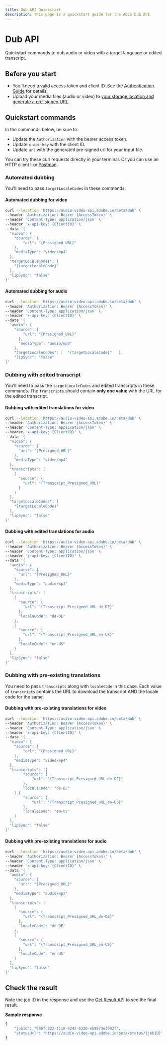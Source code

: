 ```yaml
---
title: Dub API Quickstart
description: This page is a quickstart guide for the ADLS Dub API.
---
```

# Dub API

Quickstart commands to dub audio or video with a target language or edited transcript.

## Before you start

- You'll need a valid access token and client ID. See the [Authentication Guide](../getting_started/index.md) for details.
- Upload your media files (audio or video) to [your storage location and generate a pre-signed URL](../getting_started/storage_solutions/index.md).

## Quickstart commands

In the commands below, be sure to:

- Update the `Authorization` with the bearer access token.
- Update `x-api-key` with the client ID.
- Update `url` with the generated pre-signed url for your input file.

You can try these curl requests directly in your terminal. Or you can use an HTTP client like [Postman](https://www.postman.com/).

### Automated dubbing

You'll need to pass `targetLocaleCodes` in these commands.

#### Automated dubbing for video

```bash
curl --location 'https://audio-video-api.adobe.io/beta/dub' \
--header 'Authorization: Bearer {AccessToken}' \
--header 'Content-Type: application/json' \
--header 'x-api-key: {ClientID}' \
--data '{
  "video": {
    "source": {
        "url": "{Presigned_URL}"
    },
    "mediaType": "video/mp4"
  },
  "targetLocaleCodes": [
    "{targetLocaleCode}"
  ],
  "lipSync": "false"
}'
 ```

#### Automated dubbing for audio

```bash
curl --location 'https://audio-video-api.adobe.io/beta/dub' \
--header 'Authorization: Bearer {AccessToken}' \
--header 'Content-Type: application/json' \
--header 'x-api-key: {ClientID}' \
--data '{
  "audio": {
    "source": {
        "url": "{Presigned_URL}"
      },
      "mediaType": "audio/mp3"
    },
    "targetLocaleCodes": [  "{targetLocaleCode}"   ],
    "lipSync": "false"
}'
```

### Dubbing with edited transcript

You'll need to pass the `targetLocaleCodes` and edited transcripts in these commands. The `transcripts` should contain **only one value** with the URL for the edited transcript.

#### Dubbing with edited translations for video

```bash
curl --location 'https://audio-video-api.adobe.io/beta/dub' \
--header 'Authorization: Bearer {AccessToken}' \
--header 'Content-Type: application/json' \
--header 'x-api-key: {ClientID}' \
--data '{
  "video": {
    "source": {
      "url": "{Presigned_URL}"
    },
    "mediaType": "video/mp4"
  },
  "transcripts": [
    {
      "source": {
        "url": "{Transcript_Presigned_URL}"
      }
    }
  ],
  "targetLocaleCodes": [
    "{targetLocaleCode}"
  ],
  "lipSync": "false"
}'
```

#### Dubbing with edited translations for audio

```bash
curl --location 'https://audio-video-api.adobe.io/beta/dub' \
--header 'Authorization: Bearer {AccessToken}' \
--header 'Content-Type: application/json' \
--header 'x-api-key: {ClientID}' \
--data '{
  "audio": {
    "source": {
      "url": "{Presigned_URL}"
    },
    "mediaType": "audio/mp3"
  },
  "transcripts": [
    {
      "source": {
        "url": "{Transcript_Presigned_URL_de-DE}"
      },
      "localeCode": "de-DE"
    },
    {
      "source": {
        "url": "{Transcript_Presigned_URL_en-US}"
      },
      "localeCode": "en-US"
    }
  ],
  "lipSync": "false"
}'
```

### Dubbing with pre-existing translations

You need to pass `transcripts` along with `localeCode` in this case. Each value of `transcripts` contains the URL to download the transcript AND the locale code for the same.

#### Dubbing with pre-existing translations for video

```bash
curl --location 'https://audio-video-api.adobe.io/beta/dub' \
--header 'Authorization: Bearer {AccessToken}' \
--header 'Content-Type: application/json' \
--header 'x-api-key: {ClientID}' \
--data '{
  "video": {
    "source": {
        "url": "{Presigned_URL}"
    },
    "mediaType": "video/mp4"
  },
  "transcripts": [{
        "source": {
            "url": "{Transcript_Presigned_URL_de-DE}"
        },
        "localeCode": "de-DE"
    },{
        "source": {
            "url": "{Transcript_Presigned_URL_en-US}"
        },
        "localeCode": "en-US"
    }
  ],
  "lipSync": "false"
}'
```

#### Dubbing with pre-existing translations for audio

```bash
curl --location 'https://audio-video-api.adobe.io/beta/dub' \
--header 'Authorization: Bearer {AccessToken}' \
--header 'Content-Type: application/json' \
--header 'x-api-key: {ClientID}' \
--data '{
  "audio": {
    "source": {
      "url": "{Presigned_URL}"
    },
    "mediaType": "audio/mp3"
  },
  "transcripts": [
    {
      "source": {
        "url": "{Transcript_Presigned_URL_de-DE}"
      },
      "localeCode": "de-DE"
    },
    {
      "source": {
        "url": "{Transcript_Presigned_URL_en-US}"
      },
      "localeCode": "en-US"
    }
  ],
  "lipSync": "false"
}'
```

## Check the result

Note the job ID in the response and use the [Get Result API](get_result_quickstart.md) to see the final result.

**Sample response**

```bash
{
    "jobId": "986fc222-1118-4242-b326-eb9873e3982f",
    "statusUrl": "https://audio-video-api.adobe.io/beta/status/{jobID}"
}
```
